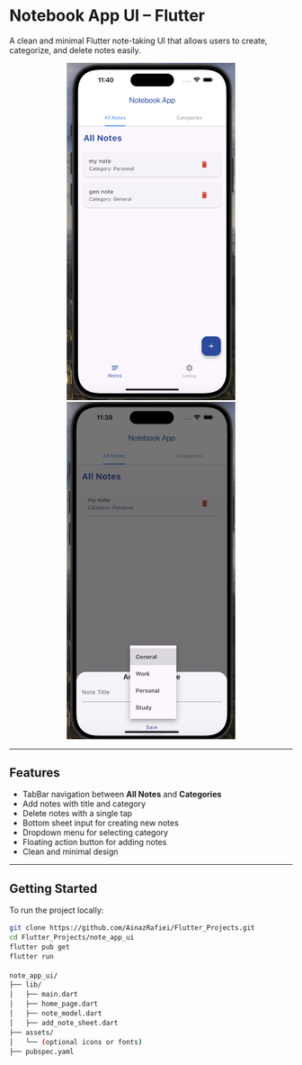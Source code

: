 # Notebook App UI – Flutter

A clean and minimal Flutter note-taking UI that allows users to create, categorize, and delete notes easily.

<p align="center">
<img src="assets/preview1.png" width="300"/>
<img src="assets/preview2.png" width="300"/>
</p>

---

## Features

- TabBar navigation between **All Notes** and **Categories**
- Add notes with title and category
- Delete notes with a single tap
- Bottom sheet input for creating new notes
- Dropdown menu for selecting category
- Floating action button for adding notes
- Clean and minimal design

---

## Getting Started

To run the project locally:

```bash
git clone https://github.com/AinazRafiei/Flutter_Projects.git
cd Flutter_Projects/note_app_ui
flutter pub get
flutter run

note_app_ui/
├── lib/
│   ├── main.dart
│   ├── home_page.dart
│   ├── note_model.dart
│   ├── add_note_sheet.dart
├── assets/
│   └── (optional icons or fonts)
├── pubspec.yaml

